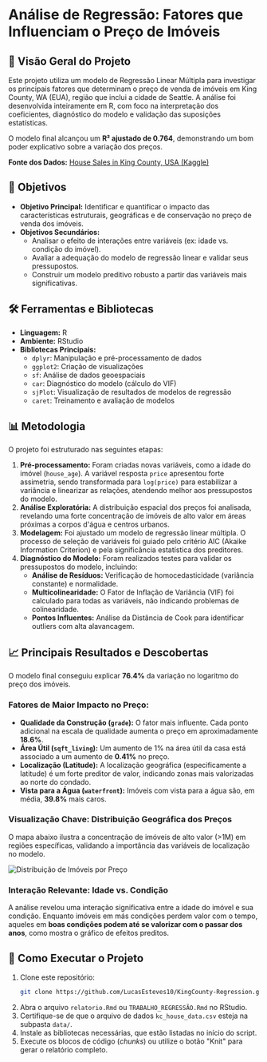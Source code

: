 # Análise de Regressão: Fatores que Influenciam o Preço de Imóveis

## 🚀 Visão Geral do Projeto

Este projeto utiliza um modelo de Regressão Linear Múltipla para investigar os principais fatores que determinam o preço de venda de imóveis em King County, WA (EUA), região que inclui a cidade de Seattle. A análise foi desenvolvida inteiramente em R, com foco na interpretação dos coeficientes, diagnóstico do modelo e validação das suposições estatísticas.

O modelo final alcançou um **R² ajustado de 0.764**, demonstrando um bom poder explicativo sobre a variação dos preços.

**Fonte dos Dados:** [House Sales in King County, USA (Kaggle)](https://www.kaggle.com/datasets/harlfoxem/housesalesprediction)

## 🎯 Objetivos

* **Objetivo Principal:** Identificar e quantificar o impacto das características estruturais, geográficas e de conservação no preço de venda dos imóveis.
* **Objetivos Secundários:**
    * Analisar o efeito de interações entre variáveis (ex: idade vs. condição do imóvel).
    * Avaliar a adequação do modelo de regressão linear e validar seus pressupostos.
    * Construir um modelo preditivo robusto a partir das variáveis mais significativas.

## 🛠️ Ferramentas e Bibliotecas

* **Linguagem:** R
* **Ambiente:** RStudio
* **Bibliotecas Principais:**
    * `dplyr`: Manipulação e pré-processamento de dados
    * `ggplot2`: Criação de visualizações
    * `sf`: Análise de dados geoespaciais
    * `car`: Diagnóstico do modelo (cálculo do VIF)
    * `sjPlot`: Visualização de resultados de modelos de regressão
    * `caret`: Treinamento e avaliação de modelos

## 📊 Metodologia

O projeto foi estruturado nas seguintes etapas:

1.  **Pré-processamento:** Foram criadas novas variáveis, como a idade do imóvel (`house_age`). A variável resposta `price` apresentou forte assimetria, sendo transformada para `log(price)` para estabilizar a variância e linearizar as relações, atendendo melhor aos pressupostos do modelo.
2.  **Análise Exploratória:** A distribuição espacial dos preços foi analisada, revelando uma forte concentração de imóveis de alto valor em áreas próximas a corpos d'água e centros urbanos.
3.  **Modelagem:** Foi ajustado um modelo de regressão linear múltipla. O processo de seleção de variáveis foi guiado pelo critério AIC (Akaike Information Criterion) e pela significância estatística dos preditores.
4.  **Diagnóstico do Modelo:** Foram realizados testes para validar os pressupostos do modelo, incluindo:
    * **Análise de Resíduos:** Verificação de homocedasticidade (variância constante) e normalidade.
    * **Multicolinearidade:** O Fator de Inflação de Variância (VIF) foi calculado para todas as variáveis, não indicando problemas de colinearidade.
    * **Pontos Influentes:** Análise da Distância de Cook para identificar outliers com alta alavancagem.

## 📈 Principais Resultados e Descobertas

O modelo final conseguiu explicar **76.4%** da variação no logaritmo do preço dos imóveis.

### Fatores de Maior Impacto no Preço:
* **Qualidade da Construção (`grade`):** O fator mais influente. Cada ponto adicional na escala de qualidade aumenta o preço em aproximadamente **18.6%**.
* **Área Útil (`sqft_living`):** Um aumento de 1% na área útil da casa está associado a um aumento de **0.41%** no preço.
* **Localização (Latitude):** A localização geográfica (especificamente a latitude) é um forte preditor de valor, indicando zonas mais valorizadas ao norte do condado.
* **Vista para a Água (`waterfront`):** Imóveis com vista para a água são, em média, **39.8%** mais caros.

### Visualização Chave: Distribuição Geográfica dos Preços
O mapa abaixo ilustra a concentração de imóveis de alto valor (>1M) em regiões específicas, validando a importância das variáveis de localização no modelo.

![Distribuição de Imóveis por Preço](images/mapa_preco_imoveis.png)

### Interação Relevante: Idade vs. Condição
A análise revelou uma interação significativa entre a idade do imóvel e sua condição. Enquanto imóveis em más condições perdem valor com o tempo, aqueles em **boas condições podem até se valorizar com o passar dos anos**, como mostra o gráfico de efeitos preditos.

## 🚀 Como Executar o Projeto

1.  Clone este repositório:
    ```bash
    git clone https://github.com/LucasEsteves10/KingCounty-Regression.git
    ```
2.  Abra o arquivo `relatorio.Rmd` ou `TRABALHO_REGRESSÃO.Rmd` no RStudio.
3.  Certifique-se de que o arquivo de dados `kc_house_data.csv` esteja na subpasta `data/`.
4.  Instale as bibliotecas necessárias, que estão listadas no início do script.
5.  Execute os blocos de código (*chunks*) ou utilize o botão "Knit" para gerar o relatório completo.
